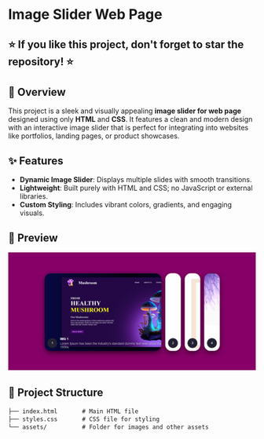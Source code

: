 # Image Slider Web Page

## ⭐ If you like this project, don't forget to star the repository! ⭐

## 🌟 Overview
This project is a sleek and visually appealing **image slider for web page** designed using only **HTML** and **CSS**. It features a clean and modern design with an interactive image slider that is perfect for integrating into websites like portfolios, landing pages, or product showcases.

## ✨ Features
- **Dynamic Image Slider**: Displays multiple slides with smooth transitions.
- **Lightweight**: Built purely with HTML and CSS; no JavaScript or external libraries.
- **Custom Styling**: Includes vibrant colors, gradients, and engaging visuals.

## 📸 Preview
![Preview](./assets/ss.png)  

## 📂 Project Structure
```plaintext
├── index.html       # Main HTML file
├── styles.css       # CSS file for styling
└── assets/          # Folder for images and other assets

